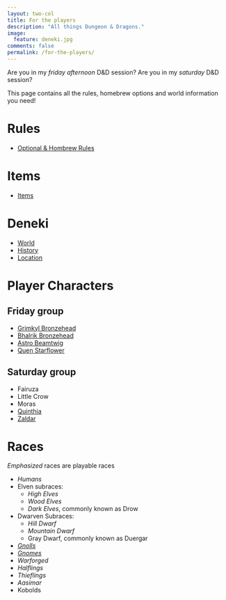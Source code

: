 ```yaml
---
layout: two-col
title: For the players
description: "All things Dungeon & Dragons."
image:
  feature: deneki.jpg
comments: false
permalink: /for-the-players/
---
```


  Are you in my *friday afternoon* D&D session? Are you in my *saturday* D&D session?

  This page contains all the rules, homebrew options and world information you need!

# Rules

* [Optional & Hombrew Rules]({{site.url}}/for-the-players/homebrew-rules)

# Items
* [Items]({{site.url}}/for-the-players/items/)

# Deneki

* [World]({{site.url}}/for-the-players/world-of-deneki)
* [History]({{site.url}}/for-the-players/history-of-deneki)
* [Location]({{site.url}}/for-the-players/locations-in-deneki)


# Player Characters

## Friday group

* [Grimkyl Bronzehead]({{site.url}}/for-the-players/pcs/grimkyl)
* [Bhalrik Bronzehead]({{site.url}}/for-the-players/pcs/bhalrik)
* [Astro Beamtwig]({{site.url}}/for-the-players/pcs/astro)
* [Quen Starflower]({{site.url}}/for-the-players/pcs/quen)

## Saturday group

* Fairuza
* Little Crow
* Moras
* [Quinthia]({{site.url}}/for-the-players/pcs/quinthia)
* [Zaldar]({{site.url}}/for-the-players/pcs/zaldar)

# Races
_Emphasized_ races are playable races

* _Humans_
* Elven subraces:
  * _High Elves_
  * _Wood Elves_
  * _Dark Elves_, commonly known as Drow
* Dwarven Subraces:
  * _Hill Dwarf_
  * _Mountain Dwarf_
  * Gray Dwarf, commonly known as Duergar
* [_Gnolls_]({{site.url}}/for-the-players/gnolls)
* [_Gnomes_]({{site.url}}/for-the-players/gnomes)
* _Warforged_
* _Halflings_
* _Thieflings_
* _Aasimar_
* Kobolds

